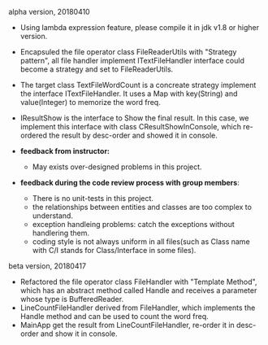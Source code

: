 alpha version, 20180410

+ Using lambda expression feature, please compile it in jdk v1.8 or higher version.
+ Encapsuled the file operator class FileReaderUtils with "Strategy pattern", all file handler implement ITextFileHandler interface could become a strategy and set to FileReaderUtils.
+ The target class TextFileWordCount is a concreate strategy implement the interface ITextFileHandler. It uses a Map with key(String) and value(Integer) to memorize the word freq.
+ IResultShow is the interface to Show the final result. In this case, we implement this interface with class CResultShowInConsole, which re-ordered the result by desc-order and showed it in console.
+ **feedback from instructor:** 

  + May exists over-designed problems in this project.
+ **feedback during the code review process with group members**:
  + There is no unit-tests in this project.
  + the relationships between entities and classes are too complex to understand.
  + exception handleing problems: catch the exceptions without handlering them.
  + coding style is not always uniform in all files(such as Class name with C/I stands for Class/Interface in some files).


beta version, 20180417

+ Refactored the file operator class FileHandler with "Template Method", which has an abstract method called Handle and receives a parameter whose type is BufferedReader.
+ LineCountFileHandler derived from FileHandler, which implements the Handle method and can be used to count the word freq.
+ MainApp get the result from LineCountFileHandler, re-order it in desc-order and show it in console.